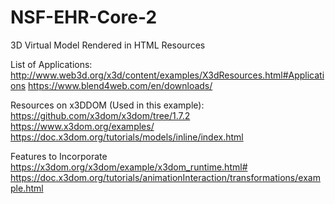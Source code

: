 # NSF-EHR-Core-2
3D Virtual Model Rendered in HTML
Resources

List of Applications:
http://www.web3d.org/x3d/content/examples/X3dResources.html#Applications
https://www.blend4web.com/en/downloads/

Resources on x3DDOM (Used in this example):
https://github.com/x3dom/x3dom/tree/1.7.2
https://www.x3dom.org/examples/
https://doc.x3dom.org/tutorials/models/inline/index.html

Features to Incorporate
https://x3dom.org/x3dom/example/x3dom_runtime.html#
https://doc.x3dom.org/tutorials/animationInteraction/transformations/example.html

